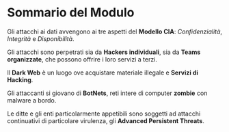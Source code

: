 # Sommario del Modulo

Gli attacchi ai dati avvengono ai tre aspetti del **Modello CIA**: _Confidenzialità_, _Integrità_ e _Disponibilità_.

Gli attacchi sono perpetrati sia da **Hackers individuali**, sia da **Teams organizzate**, che possono offrire i loro servizi a terzi.

Il **Dark Web** è un luogo ove acquistare materiale illegale e **Servizi di Hacking**.

Gli attaccanti si giovano di **BotNets**, reti intere di computer **zombie** con malware a bordo.

Le ditte e gli enti particolarmente appetibili sono soggetti ad attacchi continuativi di particolare virulenza, gli **Advanced Persistent Threats**.

